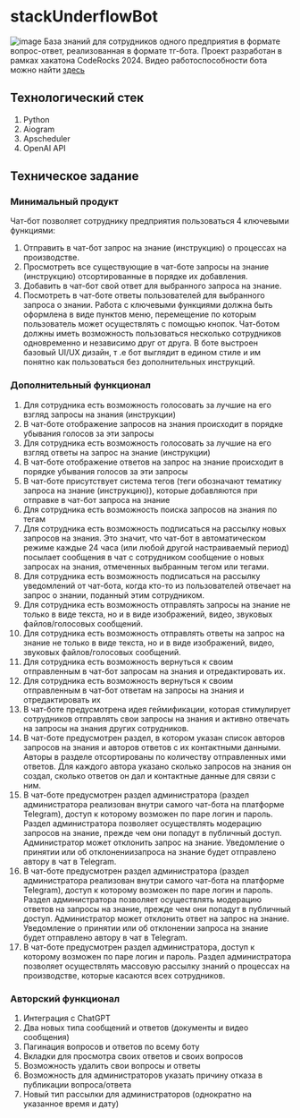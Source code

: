 # stackUnderflowBot
![image](https://github.com/user-attachments/assets/5f243413-4360-4c8c-a247-48632d972065)
База знаний для сотрудников одного предприятия в формате вопрос-ответ, реализованная в формате тг-бота. Проект разработан в рамках хакатона CodeRocks 2024. Видео работоспособности бота можно найти [здесь](https://disk.yandex.ru/i/IAXhEiyh93kpaA)
## Технологический стек
1. Python
2. Aiogram
3. Apscheduler
4. OpenAI API
## Техническое задание
### Минимальный продукт
Чат-бот позволяет сотруднику предприятия пользоваться 4 ключевыми функциями:
1. Отправить в чат-бот запрос на знание (инструкцию) о процессах на производстве.
2. Просмотреть все существующие в чат-боте запросы на знание (инструкцию) отсортированные в порядке их добавления.
3. Добавить в чат-бот свой ответ для выбранного запроса на знание.
4. Посмотреть в чат-боте ответы пользователей для выбранного запроса о знании.
Работа с ключевыми функциями должна быть оформлена в виде пунктов меню, перемещение по которым пользователь может осуществлять с помощью кнопок.
Чат-ботом должны иметь возможность пользоваться несколько сотрудников одновременно и независимо друг от друга.
В боте выстроен базовый UI/UX дизайн, т .е бот выглядит в едином стиле и им понятно как пользоваться без дополнительных инструкций.
### Дополнительный функционал
1. Для сотрудника есть возможность голосовать за лучшие на его взгляд запросы на знания (инструкции)
2. В чат-боте отображение запросов на знания происходит в порядке убывания голосов за эти запросы
3. Для сотрудника есть возможность голосовать за лучшие на его взгляд ответы на запрос на знание (инструкции)
4. В чат-боте отображение ответов на запрос на знание происходит в порядке убывания голосов за эти запросы
5. В чат-боте присутствует система тегов (теги обозначают тематику запроса на знание (инструкцию)), которые добавляются при отправке в чат-бот запроса на знание
6. Для сотрудника есть возможность поиска запросов на знания по тегам
7. Для сотрудника есть возможность подписаться на рассылку новых запросов на знания. Это значит, что чат-бот в автоматическом режиме каждые 24 часа (или любой другой настраиваемый период) посылает сообщения в чат с сотрудником сообщение о новых запросах на знания, отмеченных выбранным тегом или тегами.
8. Для сотрудника есть возможность подписаться на рассылку уведомлений от чат-бота, когда кто-то из пользователей отвечает на запрос о знании, поданный этим сотрудником.
9. Для сотрудника есть возможность отправлять запросы на знание не только в виде текста, но и в виде изображений, видео, звуковых файлов/голосовых сообщений.
10. Для сотрудника есть возможность отправлять ответы на запрос на знание не только в виде текста, но и в виде изображений, видео, звуковых файлов/голосовых сообщений.
11. Для сотрудника есть возможность вернуться к своим отправленным в чат-бот запросам на знания и отредактировать их.
12. Для сотрудника есть возможность вернуться к своим отправленным в чат-бот ответам на запросы на знания и отредактировать их
13. В чат-боте предусмотрена идея геймификации, которая стимулирует сотрудников отправлять свои запросы на знания и активно отвечать на запросы на знания других сотрудников.
14. В чат-боте предусмотрен раздел, в котором указан список авторов запросов на знания и авторов ответов с их контактными данными. Авторы в разделе отсортированы по количеству отправленных ими ответов. Для каждого автора
указано сколько запросов на знания он создал, сколько ответов он дал и контактные данные для связи с ним.
15. В чат-боте предусмотрен раздел администратора (раздел администратора реализован внутри самого чат-бота на платформе Telegram), доступ к которому возможен по паре логин и пароль. Раздел администратора позволяет
осуществлять модерацию запросов на знание, прежде чем они попадут в публичный доступ. Администратор может отклонить запрос на знание. Уведомление о принятии или об отклонениизапроса на знание будет отправлено автору в чат в Telegram.
16. В чат-боте предусмотрен раздел администратора (раздел администратора реализован внутри самого чат-бота на платформе Telegram), доступ к которому возможен по паре логин и пароль. Раздел администратора позволяет
осуществлять модерацию ответов на запросы на знание, прежде чем они попадут в публичный доступ. Администратор может отклонить ответ на запрос на знание. Уведомление о принятии или об отклонении запроса на знание будет
отправлено автору в чат в Telegram.
17. В чат-боте предусмотрен раздел администратора, доступ к которому возможен по паре логин и пароль. Раздел администратора позволяет осуществлять массовую рассылку знаний о процессах на производстве,
которые касаются всех сотрудников.
### Авторский функционал
1. Интеграция с ChatGPT
2. Два новых типа сообщений и ответов (документы и видео сообщения)
3. Пагинация вопросов и ответов по всему боту
4. Вкладки для просмотра своих ответов и своих вопросов
5. Возможность удалить свои вопросы и ответы
6. Возможность для администраторов указать причину отказа в публикации вопроса/ответа
7. Новый тип рассылки для администраторов (однократно на указанное время и дату)
